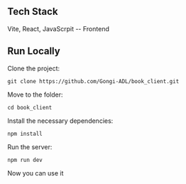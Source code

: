 ## Tech Stack

Vite, React, JavaScrpit -- Frontend

## Run Locally

Clone the project:

`git clone https://github.com/Gongi-ADL/book_client.git`

Move to the folder:

`cd book_client`

Install the necessary dependencies:

`npm install`

Run the server:

`npm run dev`

Now you can use it

